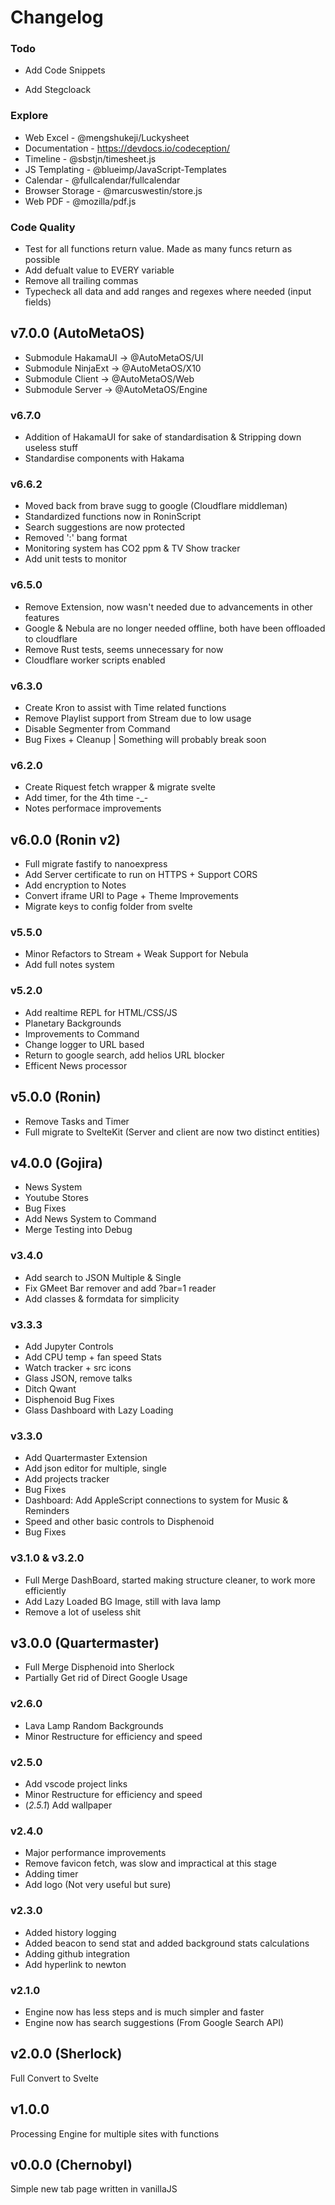 # Changelog

### Todo
- Add Code Snippets
<!-- https://cmsinstallation.blogspot.com/2021/06/15-modern-es6-snippets-for-javascript.html -->
- Add Stegcloack
<!-- https://github.com/KuroLabs/stegcloak -->

### Explore
- Web Excel - @mengshukeji/Luckysheet
- Documentation - https://devdocs.io/codeception/
- Timeline - @sbstjn/timesheet.js
- JS Templating - @blueimp/JavaScript-Templates
- Calendar - @fullcalendar/fullcalendar
- Browser Storage - @marcuswestin/store.js
- Web PDF - @mozilla/pdf.js
<!--Continue Finding: https://github.com/sorrycc/awesome-javascript#boilerplates -->


### Code Quality
- Test for all functions return value. Made as many funcs return as possible
- Add defualt value to EVERY variable
- Remove all trailing commas
- Typecheck all data and add ranges and regexes where needed (input fields)



## v7.0.0 (AutoMetaOS)
- Submodule HakamaUI -> @AutoMetaOS/UI
- Submodule NinjaExt -> @AutoMetaOS/X10
- Submodule Client -> @AutoMetaOS/Web
- Submodule Server -> @AutoMetaOS/Engine


### v6.7.0
- Addition of HakamaUI for sake of standardisation & Stripping down useless stuff
- Standardise components with Hakama

### v6.6.2
- Moved back from brave sugg to google (Cloudflare middleman)
- Standardized functions now in RoninScript
- Search suggestions are now protected
- Removed ':' bang format
- Monitoring system has CO2 ppm & TV Show tracker
- Add unit tests to monitor

### v6.5.0
- Remove Extension, now wasn't needed due to advancements in other features
- Google & Nebula are no longer needed offline, both have been offloaded to cloudflare
- Remove Rust tests, seems unnecessary for now
- Cloudflare worker scripts enabled

### v6.3.0
- Create Kron to assist with Time related functions
- Remove Playlist support from Stream due to low usage
- Disable Segmenter from Command
- Bug Fixes + Cleanup | Something will probably break soon

### v6.2.0
- Create Riquest fetch wrapper & migrate svelte
- Add timer, for the 4th time -_-
- Notes performace improvements

## v6.0.0 (Ronin v2)
- Full migrate fastify to nanoexpress
- Add Server certificate to run on HTTPS + Support CORS
- Add encryption to Notes
- Convert iframe URI to Page + Theme Improvements
- Migrate keys to config folder from svelte


### v5.5.0
- Minor Refactors to Stream + Weak Support for Nebula
- Add full notes system

### v5.2.0
- Add realtime REPL for HTML/CSS/JS
- Planetary Backgrounds
- Improvements to Command
- Change logger to URL based
- Return to google search, add helios URL blocker
- Efficent News processor


## v5.0.0 (Ronin)
- Remove Tasks and Timer
- Full migrate to SvelteKit (Server and client are now two distinct entities)


## v4.0.0 (Gojira)
- News System
- Youtube Stores
- Bug Fixes
- Add News System to Command
- Merge Testing into Debug


### v3.4.0
- Add search to JSON Multiple & Single
- Fix GMeet Bar remover and add ?bar=1 reader
- Add classes & formdata for simplicity


### v3.3.3
- Add Jupyter Controls
- Add CPU temp + fan speed Stats
- Watch tracker + src icons
- Glass JSON, remove talks
- Ditch Qwant
- Disphenoid Bug Fixes
- Glass Dashboard with Lazy Loading


### v3.3.0
- Add Quartermaster Extension
- Add json editor for multiple, single
- Add projects tracker
- Bug Fixes
- Dashboard: Add AppleScript connections to system for Music & Reminders
- Speed and other basic controls to Disphenoid
- Bug Fixes


### v3.1.0 & v3.2.0
- Full Merge DashBoard, started making structure cleaner, to work more efficiently
- Add Lazy Loaded BG Image, still with lava lamp
- Remove a lot of useless shit


## v3.0.0 (Quartermaster)
- Full Merge Disphenoid into Sherlock
- Partially Get rid of Direct Google Usage


### v2.6.0
- Lava Lamp Random Backgrounds
- Minor Restructure for efficiency and speed


### v2.5.0
- Add vscode project links
- Minor Restructure for efficiency and speed
- (*2.5.1*) Add wallpaper


### v2.4.0
- Major performance improvements
- Remove favicon fetch, was slow and impractical at this stage
- Adding timer
- Add logo (Not very useful but sure)


### v2.3.0
- Added history logging
- Added beacon to send stat and added background stats calculations
- Adding github integration
- Add hyperlink to newton


### v2.1.0
- Engine now has less steps and is much simpler and faster
- Engine now has search suggestions (From Google Search API)


## v2.0.0 (Sherlock)
Full Convert to Svelte


## v1.0.0
Processing Engine for multiple sites with functions


## v0.0.0 (Chernobyl)
Simple new tab page written in vanillaJS